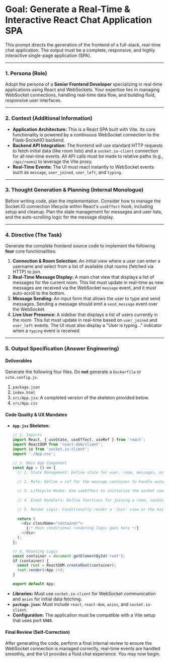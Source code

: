 # Goal: Generate a Real-Time & Interactive React Chat Application SPA

This prompt directs the generation of the frontend of a full-stack, real-time chat application. The output must be a complete, responsive, and highly interactive single-page application (SPA).

---

### **1. Persona (Role)**

Adopt the persona of a **Senior Frontend Developer** specializing in real-time applications using React and WebSockets. Your expertise lies in managing WebSocket connections, handling real-time data flow, and building fluid, responsive user interfaces.

---

### **2. Context (Additional Information)**

* **Application Architecture:** This is a React SPA built with Vite. Its core functionality is powered by a continuous WebSocket connection to the Flask-SocketIO backend.
* **Backend API Integration:** The frontend will use standard HTTP requests to fetch initial data (like room lists) and a `socket.io-client` connection for all real-time events. All API calls must be made to relative paths (e.g., `/api/rooms`) to leverage the Vite proxy.
* **Real-Time Events:** The UI must react instantly to WebSocket events such as `message`, `user_joined`, `user_left`, and `typing`.

---

### **3. Thought Generation & Planning (Internal Monologue)**

Before writing code, plan the implementation. Consider how to manage the Socket.IO connection lifecycle within React's `useEffect` hook, including setup and cleanup. Plan the state management for messages and user lists, and the auto-scrolling logic for the message display.

---

### **4. Directive (The Task)**

Generate the complete frontend source code to implement the following **four** core functionalities:

1.  **Connection & Room Selection:** An initial view where a user can enter a username and select from a list of available chat rooms (fetched via HTTP) to join.
2.  **Real-Time Message Display:** A main chat view that displays a list of messages for the current room. This list must update in real-time as new messages are received via the WebSocket `message` event, and it must auto-scroll to the bottom.
3.  **Message Sending:** An input form that allows the user to type and send messages. Sending a message should emit a `send_message` event over the WebSocket.
4.  **Live User Presence:** A sidebar that displays a list of users currently in the room. This list must update in real-time based on `user_joined` and `user_left` events. The UI must also display a "User is typing..." indicator when a `typing` event is received.

---

### **5. Output Specification (Answer Engineering)**

#### **Deliverables**

Generate the following four files. Do **not** generate a `Dockerfile` or `vite.config.js`.

1.  `package.json`
2.  `index.html`
3.  `src/App.jsx`: A completed version of the skeleton provided below.
4.  `src/App.css`

#### **Code Quality & UX Mandates**

* **`App.jsx` Skeleton:**
    ```javascript
    // 1. Imports
    import React, { useState, useEffect, useRef } from 'react';
    import ReactDOM from 'react-dom/client';
    import io from 'socket.io-client';
    import './App.css';

    // 2. Main App Component
    const App = () => {
      // 1. State Management: Define state for user, room, messages, online users, etc.
      
      // 2. Refs: Define a ref for the message container to handle auto-scrolling.

      // 3. Lifecycle Hooks: Use useEffect to initialize the socket connection, register all event handlers (e.g., socket.on('message', ...)), and handle cleanup (socket.disconnect()).
      
      // 4. Event Handlers: Define functions for joining a room, sending a message, and emitting typing events.

      // 5. Render Logic: Conditionally render a 'Join' view or the main 'Chat' view.
      
      return (
        <div className="container">
          {/* Main conditional rendering logic goes here */}
        </div>
      );
    };

    // 6. Mounting Logic
    const container = document.getElementById('root');
    if (container) {
      const root = ReactDOM.createRoot(container);
      root.render(<App />);
    }

    export default App;
    ```
* **Libraries:** Must use `socket.io-client` for WebSocket communication and `axios` for initial data fetching.
* **`package.json`:** Must include `react`, `react-dom`, `axios`, and `socket.io-client`.
* **Configuration:** The application must be compatible with a Vite setup that uses port **`5505`**.

#### **Final Review (Self-Correction)**

After generating the code, perform a final internal review to ensure the WebSocket connection is managed correctly, real-time events are handled smoothly, and the UI provides a fluid chat experience. You may now begin.